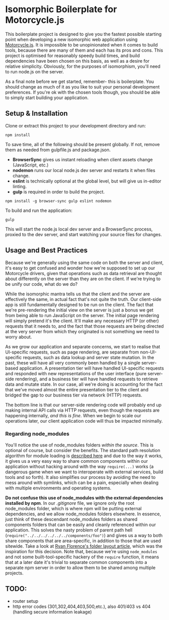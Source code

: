 Isomorphic Boilerplate for Motorcycle.js
========================================

This boilerplate project is designed to give you the fastest possible starting point when developing a new isomorphic web application using [Motorcycle.js](https://github.com/motorcyclejs/core). It is impossible to be unopinionated when it comes to build tools, because there are many of them and each has its pros and cons. This project is optimised for reasonably speedy build times, and build dependencies have been chosen on this basis, as well as a desire for relative simplicity. Obviously, for the purposes of isomorphism, you'll need to run node.js on the server.

As a final note before we get started, remember- this is boilerplate. You should change as much of it as you like to suit your personal development preferences. If you're ok with the chosen tools though, you should be able to simply start building your application.

## Setup & Installation

Clone or extract this project to your development directory and run:

```text
npm install
```

To save time, all of the following should be present globally. If not, remove them as needed from gulpfile.js and package.json.

- **BrowserSync** gives us instant reloading when client assets change (JavaScript, etc.)
- **nodemon** runs our local node.js dev server and restarts it when files change.
- **eslint** is technically optional at the global level, but will give us in-editor linting.
- **gulp** is required in order to build the project.

```text
npm install -g browser-sync gulp eslint nodemon
```

To build and run the application:

```text
gulp
```

This will start the node.js local dev server and a BrowserSync process, proxied to the dev server, and start watching your source files for changes.

## Usage and Best Practices

Because we're generally using the same code on both the server and client, it's easy to get confused and wonder how we're supposed to set up our Motorcycle drivers, given that operations such as data retrieval are thought about differently on the server than they are on the client. If we're trying to be unify our code, what do we do?

While the isomorphic mantra tells us that the client and the server are effectively the same, in actual fact that's not quite the truth. Our client-side app is still fundamentally designed to be run on the client. The fact that we're pre-rendering the initial view on the server is just a bonus we get from being able to run JavaScript on the server. The initial page rendering will simply pretend it's the client. It'll make any necessary HTTP (or other) requests that it needs to, and the fact that those requests are being directed at the very server from which they originated is not something we need to worry about.

As we grow our application and separate concerns, we start to realise that UI-specific requests, such as page rendering, are separate from non-UI-specific requests, such as data lookup and server state mutation. In the past, these will have all very commonly been handled by a single server-based application. A presentation tier will have handled UI-specific requests and responded with new representations of the user interface (pure server-side rendering), and a business tier will have handled requests to retrieve data and mutate state. In our case, all we're doing is accounting for the fact that we've moved almost the entire presentation tier to the client and bridged the gap to our business tier via network (HTTP) requests.

The bottom line is that our server-side rendering code will probably end up making internal API calls via HTTP requests, even though the requests are happening internally, *and this is fine*. When we begin to scale our operations later, our client application code will thus be impacted minimally.

### Regarding node_modules

You'll notice the use of node_modules folders *within the source*. This is optional of course, but consider the benefits. The standard path resolution algorithm for module loading is [described here](https://nodejs.org/api/modules.html#modules_loading_from_node_modules_folders) and due to the way it works, it gives us a very easy way to share common components within our application without hacking around with the way `require(...)` works (a dangerous game when we want to interoperate with external services, build tools and so forth). It also simplifies our process by avoiding the need to mess around with symlinks, which can be a pain, especially when dealing with multiple environments and operating systems.

**Do not confuse this use of node_modules with the external dependencies installed by npm**. In our *.gitignore* file, we ignore only the root node_modules folder, which is where npm will be putting external dependencies, and we allow node_modules folders elsewhere. In essence, just think of these descendant node_modules folders as shared components folders that can be easily and cleanly referenced within our application. This solves the nasty problem of parent path hell (`require("../../../../../../components/foo")`) and gives us a way to both share components that are area-specific, in addition to those that are used sitewide. Take a look at [Ryan Florence's folder layout article](https://gist.github.com/ryanflorence/daafb1e3cb8ad740b346), which was the inspiration for this decision. Note that, because we're using `node_modules` and not some built-tool-specific hackery of the `require` function, it means that at a later date it's trivial to separate common components into a separate npm server in order to allow them to be shared among multiple projects.

## TODO:

- router setup
- http error codes (301,302,404,403,500,etc.), also 401/403 vs 404 (handling secure information leakage)
